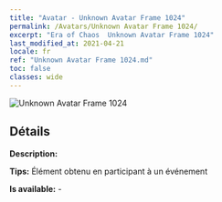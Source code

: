 ```yaml
---
title: "Avatar - Unknown Avatar Frame 1024"
permalink: /Avatars/Unknown Avatar Frame 1024/
excerpt: "Era of Chaos  Unknown Avatar Frame 1024"
last_modified_at: 2021-04-21
locale: fr
ref: "Unknown Avatar Frame 1024.md"
toc: false
classes: wide
---
```

 ![Unknown Avatar Frame 1024](/images/a/avatarFrame_24.png)

## Détails

 **Description:**  

 **Tips:** Élément obtenu en participant à un événement 

 **Is available:**  - 

